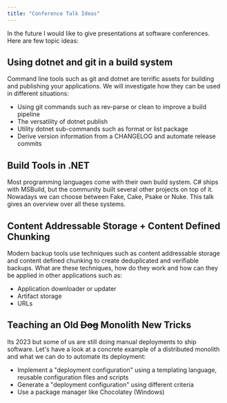 ```yaml
---
title: "Conference Talk Ideas"
---
```


In the future I would like to give presentations at software conferences. Here
are few topic ideas:

## Using dotnet and git in a build system

Command line tools such as git and dotnet are terrific assets for building and
publishing your applications. We will investigate how they can be used in
different situations:

- Using git commands such as rev-parse or clean to improve a build pipeline
- The versatility of dotnet publish
- Utility dotnet sub-commands such as format or list package
- Derive version information from a CHANGELOG and automate release commits

## Build Tools in .NET

Most programming languages come with their own build system. C# ships with
MSBuild, but the community built several other projects on top of it. Nowadays
we can choose between Fake, Cake, Psake or Nuke. This talk gives an overview
over all these systems.

## Content Addressable Storage + Content Defined Chunking

Modern backup tools use techniques such as content addressable storage and
content defined chunking to create deduplicated and verifiable backups. What are
these techniques, how do they work and how can they be applied in other
applications such as:

- Application downloader or updater
- Artifact storage
- URLs

## Teaching an Old ~~Dog~~ Monolith New Tricks

Its 2023 but some of us are still doing manual deployments to ship software.
Let's have a look at a concrete example of a distributed monolith and what we
can do to automate its deployment:

- Implement a "deployment configuration" using a templating language, reusable
  configuration files and scripts
- Generate a "deployment configuration" using different criteria
- Use a package manager like Chocolatey (Windows)
